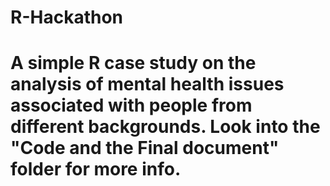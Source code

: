 # R-Hackathon
# A simple R case study on the analysis of mental health issues associated with people from different backgrounds. Look into the "Code and the Final document" folder for more info.
